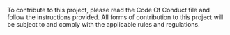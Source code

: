 To contribute to this project, please read the Code Of Conduct file and follow the instructions provided.  All forms of contribution to this project will be subject to and comply with the applicable rules and regulations.
